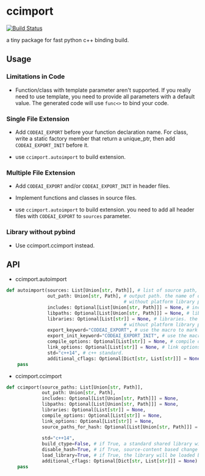 # ccimport

[![Build Status](https://github.com/FindDefinition/ccimport/workflows/build/badge.svg)](https://github.com/FindDefinition/ccimport/actions?query=workflow%3Abuild)

a tiny package for fast python c++ binding build.

## Usage

### Limitations in Code

* Function/class with template parameter aren't supported. If you really need to use template, you need to provide all parameters with a default value. The generated code will use ```func<>``` to bind your code.

### Single File Extension

* Add ```CODEAI_EXPORT``` before your function declaration name. For class, write a static factory member that return a unique_ptr, then add ```CODEAI_EXPORT_INIT``` before it.

* use ```ccimport.autoimport``` to build extension.

### Multiple File Extension

* Add ```CODEAI_EXPORT``` and/or ```CODEAI_EXPORT_INIT``` in header files.

* Implement functions and classes in source files.

* use ```ccimport.autoimport``` to build extension. you need to add all header files with ```CODEAI_EXPORT``` to ```sources``` parameter.

### Library without pybind

* Use ccimport.ccimport instead.

## API

* ccimport.autoimport

```Python
def autoimport(sources: List[Union[str, Path]], # list of source path, may include headers with 'CODEAI_EXPORT'
               out_path: Union[str, Path], # output path. the name of output file must be a name 
                                           # without platform library prefix and suffix such as `lib-`, '.so'.
               includes: Optional[List[Union[str, Path]]] = None, # include paths
               libpaths: Optional[List[Union[str, Path]]] = None, # library paths
               libraries: Optional[List[str]] = None, # libraries. the name of library must be a name 
                                           # without platform library prefix and suffix such as `lib-`, '.so'.
               export_keyword="CODEAI_EXPORT", # use the macro to mark a exported function.
               export_init_keyword="CODEAI_EXPORT_INIT", # use the macro to mark a static class factory member.
               compile_options: Optional[List[str]] = None, # compile options.
               link_options: Optional[List[str]] = None, # link options.
               std="c++14", # c++ standard.
               additional_cflags: Optional[Dict[str, List[str]]] = None): # compiler to compile options
    pass
```

* ccimport.ccimport

```Python
def ccimport(source_paths: List[Union[str, Path]],
             out_path: Union[str, Path],
             includes: Optional[List[Union[str, Path]]] = None,
             libpaths: Optional[List[Union[str, Path]]] = None,
             libraries: Optional[List[str]] = None,
             compile_options: Optional[List[str]] = None,
             link_options: Optional[List[str]] = None,
             source_paths_for_hash: Optional[List[Union[str, Path]]] = None, # if provided, the content of source files will be used
                                                                             # for change detection.
             std="c++14",
             build_ctype=False, # if True, a standard shared library will be built. otherwise a pybind library will be built
             disable_hash=True, # if True, source-content based change detection will be used.
             load_library=True, # if True, the library will be loaded by python or ctypes.CDLL
             additional_cflags: Optional[Dict[str, List[str]]] = None):
    pass
```
